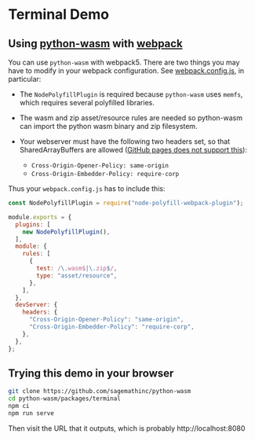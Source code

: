 # Terminal Demo

## Using [python\-wasm](https://www.npmjs.com/package/python-wasm) with [webpack](https://webpack.js.org/)

You can use `python-wasm` with webpack5.  There are two things
you may have to modify in your webpack configuration.
See [webpack.config.js](./webpack.config.js), in particular:

- The `NodePolyfillPlugin` is required because `python-wasm` uses `memfs`, which requires several polyfilled libraries.

- The wasm and zip asset/resource rules are needed so python\-wasm
  can import the python wasm binary and zip filesystem.

- Your webserver must have the following two headers set, so that SharedArrayBuffers are allowed \([GitHub pages does not support this](https://github.com/github-community/community/discussions/13309)\):
  - `Cross-Origin-Opener-Policy: same-origin`
  - `Cross-Origin-Embedder-Policy: require-corp`

Thus your `webpack.config.js` has to include this:

```js
const NodePolyfillPlugin = require("node-polyfill-webpack-plugin");

module.exports = {
  plugins: [
    new NodePolyfillPlugin(),
  ],
  module: {
    rules: [
      {
        test: /\.wasm$|\.zip$/,
        type: "asset/resource",
      },
    ],
  },
  devServer: {
    headers: {
      "Cross-Origin-Opener-Policy": "same-origin",
      "Cross-Origin-Embedder-Policy": "require-corp",
    },
  },
};

```

<!-- Once you do that, put

```js
const python = require("python-wasm");
```

or (for Typescript)

```ts
import python from "python-wasm";
```

in your code and use the `python` object, as illustrated here
in [src/index.ts](./src/index.ts). -->

## Trying this demo in your browser

```sh
git clone https://github.com/sagemathinc/python-wasm
cd python-wasm/packages/terminal
npm ci
npm run serve
```

Then visit the URL that it outputs, which is probably http://localhost:8080

